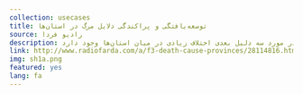 ```yaml
---
collection: usecases
title: توسعه‌یافتگی و پراکندگی دلایل مرگ در استان‌ها
source: رادیو فردا 
description: پراکندگی دلایل مرگ و میر در استان‌ها چه می‌تواند به ما بگوید؟ نگاهی به گزارش سازمان ثبت احوال درباره چهار دلیل اصلی مرگ و میر در ۳۱ استان کشور در سال ۱۳۹۳ نشان می‌دهد که بیماری‌های قلبی وعروقی شایع‌ترین دلیل مرگ است، ولی در مورد سه دلیل بعدی اختلاف زیادی در میان استان‌ها وجود دارد.
link: http://www.radiofarda.com/a/f3-death-cause-provinces/28114816.html
img: sh1a.png
featured: yes
lang: fa
---
```

